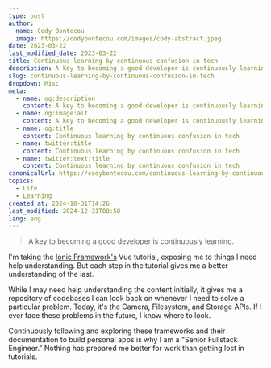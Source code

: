 ```yaml
---
type: post
author:
  name: Cody Bontecou
  image: https://codybontecou.com/images/cody-abstract.jpeg
date: 2023-03-22
last_modified_date: 2023-03-22
title: Continuous learning by continuous confusion in tech
description: A key to becoming a good developer is continuously learning.
slug: continuous-learning-by-continuous-confusion-in-tech
dropdown: Misc
meta:
  - name: og:description
    content: A key to becoming a good developer is continuously learning.
  - name: og:image:alt
    content: A key to becoming a good developer is continuously learning.
  - name: og:title
    content: Continuous learning by continuous confusion in tech
  - name: twitter:title
    content: Continuous learning by continuous confusion in tech
  - name: twitter:text:title
    content: Continuous learning by continuous confusion in tech
canonicalUrl: https://codybontecou.com/continuous-learning-by-continuous-confusion-in-tech.html
topics:
  - Life
  - Learning
created_at: 2024-10-31T14:26
last_modified: 2024-12-31T08:58
lang: eng
---
```


> A key to becoming a good developer is continuously learning.

I'm taking the [Ionic Framework's](https://ionicframework.com/) Vue tutorial, exposing me to things I need help understanding. But each step in the tutorial gives me a better understanding of the last.

While I may need help understanding the content initially, it gives me a repository of codebases I can look back on whenever I need to solve a particular problem. Today, it's the Camera, Filesystem, and Storage APIs. If I ever face these problems in the future, I know where to look.

Continuously following and exploring these frameworks and their documentation to build personal apps is why I am a "Senior Fullstack Engineer." Nothing has prepared me better for work than getting lost in tutorials.
